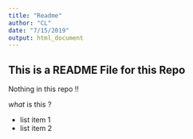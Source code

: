 ```yaml
---
title: "Readme"
author: "CL"
date: "7/15/2019"
output: html_document
---
```



## This is a README File for this Repo

Nothing in this repo !!

*what* is this ?

- list item 1
- list item 2